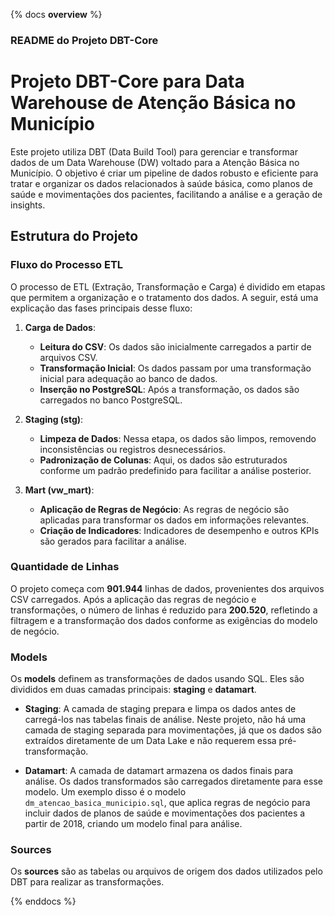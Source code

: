 {% docs __overview__ %}

### README do Projeto DBT-Core

# Projeto DBT-Core para Data Warehouse de Atenção Básica no Município

Este projeto utiliza DBT (Data Build Tool) para gerenciar e transformar dados de um Data Warehouse (DW) voltado para a Atenção Básica no Município. O objetivo é criar um pipeline de dados robusto e eficiente para tratar e organizar os dados relacionados à saúde básica, como planos de saúde e movimentações dos pacientes, facilitando a análise e a geração de insights.

## Estrutura do Projeto

### Fluxo do Processo ETL

O processo de ETL (Extração, Transformação e Carga) é dividido em etapas que permitem a organização e o tratamento dos dados. A seguir, está uma explicação das fases principais desse fluxo:

1. **Carga de Dados**:
   - **Leitura do CSV**: Os dados são inicialmente carregados a partir de arquivos CSV.
   - **Transformação Inicial**: Os dados passam por uma transformação inicial para adequação ao banco de dados.
   - **Inserção no PostgreSQL**: Após a transformação, os dados são carregados no banco PostgreSQL.

2. **Staging (stg)**:
   - **Limpeza de Dados**: Nessa etapa, os dados são limpos, removendo inconsistências ou registros desnecessários.
   - **Padronização de Colunas**: Aqui, os dados são estruturados conforme um padrão predefinido para facilitar a análise posterior.

3. **Mart (vw_mart)**:
   - **Aplicação de Regras de Negócio**: As regras de negócio são aplicadas para transformar os dados em informações relevantes.
   - **Criação de Indicadores**: Indicadores de desempenho e outros KPIs são gerados para facilitar a análise.

### Quantidade de Linhas

O projeto começa com **901.944** linhas de dados, provenientes dos arquivos CSV carregados. Após a aplicação das regras de negócio e transformações, o número de linhas é reduzido para **200.520**, refletindo a filtragem e a transformação dos dados conforme as exigências do modelo de negócio.

### Models

Os **models** definem as transformações de dados usando SQL. Eles são divididos em duas camadas principais: **staging** e **datamart**.

- **Staging**: A camada de staging prepara e limpa os dados antes de carregá-los nas tabelas finais de análise. Neste projeto, não há uma camada de staging separada para movimentações, já que os dados são extraídos diretamente de um Data Lake e não requerem essa pré-transformação.

- **Datamart**: A camada de datamart armazena os dados finais para análise. Os dados transformados são carregados diretamente para esse modelo. Um exemplo disso é o modelo `dm_atencao_basica_municipio.sql`, que aplica regras de negócio para incluir dados de planos de saúde e movimentações dos pacientes a partir de 2018, criando um modelo final para análise.

### Sources

Os **sources** são as tabelas ou arquivos de origem dos dados utilizados pelo DBT para realizar as transformações.

{% enddocs %}
